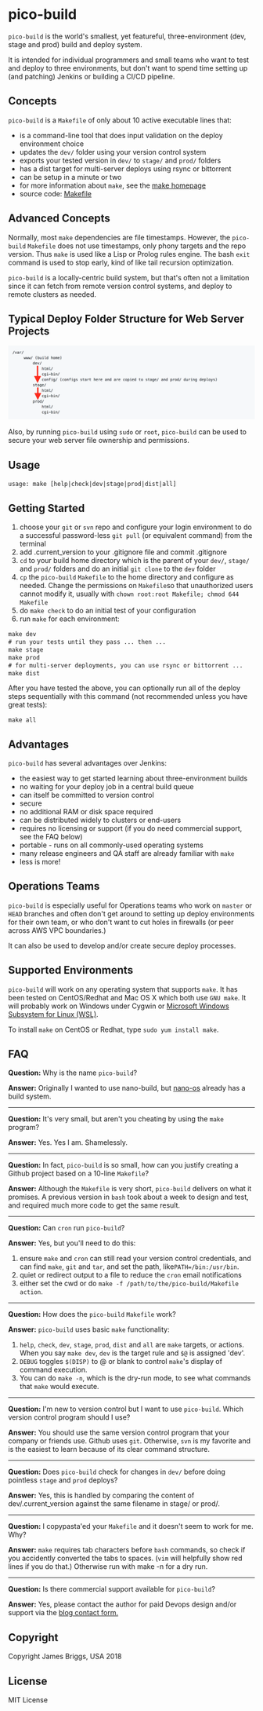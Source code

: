 # pico-build
``pico-build`` is the world's smallest, yet featureful, three-environment (dev, stage and prod) build and deploy system.

It is intended for individual programmers and small teams who want to test and deploy to three environments, but don't want to spend time setting up (and patching) Jenkins or building a CI/CD pipeline.

## Concepts

``pico-build`` is a ``Makefile`` of only about 10 active executable lines that:

- is a command-line tool that does input validation on the deploy environment choice
- updates the `dev/` folder using your version control system
- exports your tested version in `dev/` to `stage/` and `prod/` folders
- has a dist target for multi-server deploys using rsync or bittorrent
- can be setup in a minute or two
- for more information about ``make``, see the [make homepage](https://www.gnu.org/software/make/)
- source code: [Makefile](Makefile)

## Advanced Concepts

Normally, most ``make`` dependencies are file timestamps. However, the ``pico-build`` ``Makefile`` does not use timestamps,
only phony targets and the repo version. Thus ``make`` is used like a Lisp or Prolog rules engine. The bash ``exit`` command is used to stop early, kind of like tail recursion optimization.

``pico-build`` is a locally-centric build system, but that's often not a limitation since it can fetch from remote version control systems, and deploy to remote clusters as needed.

## Typical Deploy Folder Structure for Web Server Projects

![pico-build folder flow](pico-build-flow.png)

Also, by running ``pico-build`` using ``sudo`` or ``root``, ``pico-build`` can be used to secure your web server file ownership and permissions.

## Usage

```
usage: make [help|check|dev|stage|prod|dist|all]
```

## Getting Started

1. choose your ``git`` or ``svn`` repo and configure your login environment to do a successful password-less `git pull` (or equivalent command) from the terminal
2. add .current_version to your .gitignore file and commit .gitignore
3. ``cd`` to your build home directory which is the parent of your `dev/`, `stage/` and `prod/` folders and do an initial `git clone` to the ``dev`` folder
4. ``cp`` the ``pico-build`` ``Makefile`` to the home directory and configure as needed. Change the permissions on ``Makefile``so that unauthorized users cannot modify it, usually with `chown root:root Makefile; chmod 644 Makefile`
5. do `make check` to do an initial test of your configuration
6. run ``make`` for each environment:
```
make dev
# run your tests until they pass ... then ...
make stage
make prod
# for multi-server deployments, you can use rsync or bittorrent ...
make dist
```

After you have tested the above, you can optionally run all of the deploy steps sequentially with this command (not recommended unless you have great tests):
```
make all
```

## Advantages

``pico-build`` has several advantages over Jenkins:

- the easiest way to get started learning about three-environment builds
- no waiting for your deploy job in a central build queue
- can itself be committed to version control
- secure
- no additional RAM or disk space required
- can be distributed widely to clusters or end-users
- requires no licensing or support (if you do need commercial support, see the FAQ below)
- portable - runs on all commonly-used operating systems
- many release engineers and QA staff are already familiar with ``make``
- less is more!

## Operations Teams

``pico-build`` is especially useful for Operations teams who work on ``master`` or ``HEAD`` branches and often don't get around to setting up deploy environments for their own team, or who don't want to cut holes in firewalls (or peer across AWS VPC boundaries.)

It can also be used to develop and/or create secure deploy processes.

## Supported Environments

``pico-build`` will work on any operating system that supports ``make``. It has been tested on CentOS/Redhat and Mac OS X which both use ``GNU make``. It will probably work on Windows under Cygwin or [Microsoft Windows Subsystem for Linux (WSL)](https://docs.microsoft.com/en-us/windows/wsl/install-win10).

To install ``make`` on CentOS or Redhat, type ``sudo yum install make``.

## FAQ

**Question:** Why is the name ``pico-build``?

**Answer:** Originally I wanted to use nano-build, but [nano-os](https://github.com/nanosoft-net/nano-os) already has a build system.

---

**Question:** It's very small, but aren't you cheating by using the ``make`` program?

**Answer:** Yes. Yes I am. Shamelessly.

---

**Question:** In fact, ``pico-build`` is so small, how can you justify creating a Github project based on a 10-line ``Makefile``?

**Answer:** Although the ``Makefile`` is very short, ``pico-build`` delivers on what it promises. A previous version in ``bash`` took about a week to design and test, and required much more code to get the same result.

---

**Question:** Can ``cron`` run ``pico-build``?

**Answer:** Yes, but you'll need to do this:
1. ensure ``make`` and ``cron`` can still read your version control credentials, and can find ``make``, ``git`` and ``tar``, and set the path, like``PATH=/bin:/usr/bin``.
2. quiet or redirect output to a file to reduce the ``cron`` email notifications
3. either set the cwd or do `make -f /path/to/the/pico-build/Makefile action`.

---

**Question:** How does the ``pico-build`` ``Makefile`` work?

**Answer:** ``pico-build`` uses basic ``make`` functionality:
1. ``help``, ``check``, ``dev``, ``stage``, ``prod``, ``dist`` and ``all`` are ``make`` targets, or actions. When you say `make dev`, ``dev`` is the target rule and ``$@`` is assigned 'dev'.
2. `DEBUG` toggles `$(DISP)` to @ or blank to control ``make``'s display of command execution.
3. You can do ``make -n``, which is the dry-run mode, to see what commands that ``make`` would execute.

---

**Question:** I'm new to version control but I want to use ``pico-build``. Which version control program should I use?

**Answer:** You should use the same version control program that your company or friends use. Github uses ``git``. Otherwise, ``svn`` is my favorite and is the easiest to learn because of its clear command structure.

---

**Question:** Does ``pico-build`` check for changes in `dev/` before doing pointless ``stage`` and ``prod`` deploys?

**Answer:** Yes, this is handled by comparing the content of dev/.current_version against the same filename in stage/ or prod/.

---

**Question:** I copypasta'ed your ``Makefile`` and it doesn't seem to work for me. Why?

**Answer:** ``make`` requires tab characters before ``bash`` commands, so check if you accidently converted the tabs to spaces. (``vim`` will helpfully show red lines if you do that.) Otherwise run with make -n for a dry run.

---

**Question:** Is there commercial support available for ``pico-build``?

**Answer:** Yes, please contact the author for paid Devops design and/or support via the [blog contact form.](http://www.jebriggs.com/contact.html)

## Copyright

Copyright James Briggs, USA 2018

## License

MIT License

